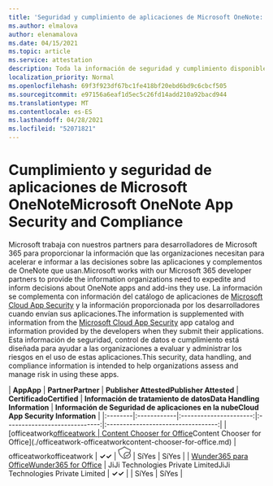 ```yaml
---
title: 'Seguridad y cumplimiento de aplicaciones de Microsoft OneNote: todas las aplicaciones'
ms.author: elmalova
author: elenamalova
ms.date: 04/15/2021
ms.topic: article
ms.service: attestation
description: Toda la información de seguridad y cumplimiento disponible para todas las aplicaciones de Microsoft OneNote.
localization_priority: Normal
ms.openlocfilehash: 69f3f923df67bc1fe418bf20ebd6bd9c6cbcf505
ms.sourcegitcommit: e97156a6eaf1d5ec5c26fd14add210a92bacd944
ms.translationtype: MT
ms.contentlocale: es-ES
ms.lasthandoff: 04/28/2021
ms.locfileid: "52071821"
---
```

# <a name="microsoft-onenote-app-security-and-compliance"></a><span data-ttu-id="f9232-103">Cumplimiento y seguridad de aplicaciones de Microsoft OneNote</span><span class="sxs-lookup"><span data-stu-id="f9232-103">Microsoft OneNote App Security and Compliance</span></span>

<span data-ttu-id="f9232-104">Microsoft trabaja con nuestros partners para desarrolladores de Microsoft 365 para proporcionar la información que las organizaciones necesitan para acelerar e informar a las decisiones sobre las aplicaciones y complementos de OneNote que usan.</span><span class="sxs-lookup"><span data-stu-id="f9232-104">Microsoft works with our Microsoft 365 developer partners to provide the information organizations need to expedite and inform decisions about OneNote apps and add-ins they use.</span></span> <span data-ttu-id="f9232-105">La información se complementa con información del catálogo de aplicaciones de [Microsoft Cloud App Security](https://www.microsoft.com/en-us/enterprise-mobility-security/cloud-app-security) y la información proporcionada por los desarrolladores cuando envían sus aplicaciones.</span><span class="sxs-lookup"><span data-stu-id="f9232-105">The information is supplemented with information from the [Microsoft Cloud App Security](https://www.microsoft.com/en-us/enterprise-mobility-security/cloud-app-security) app catalog and information provided by the developers when they submit their applications.</span></span> <span data-ttu-id="f9232-106">Esta información de seguridad, control de datos e cumplimiento está diseñada para ayudar a las organizaciones a evaluar y administrar los riesgos en el uso de estas aplicaciones.</span><span class="sxs-lookup"><span data-stu-id="f9232-106">This security, data handling, and compliance information is intended to help organizations assess and manage risk in using these apps.</span></span>

| <span data-ttu-id="f9232-107">**App**</span><span class="sxs-lookup"><span data-stu-id="f9232-107">**App**</span></span> | <span data-ttu-id="f9232-108">**Partner**</span><span class="sxs-lookup"><span data-stu-id="f9232-108">**Partner**</span></span> | <span data-ttu-id="f9232-109">**Publisher Attested**</span><span class="sxs-lookup"><span data-stu-id="f9232-109">**Publisher Attested**</span></span> | <span data-ttu-id="f9232-110">**Certificado**</span><span class="sxs-lookup"><span data-stu-id="f9232-110">**Certified**</span></span> | <span data-ttu-id="f9232-111">**Información de tratamiento de datos**</span><span class="sxs-lookup"><span data-stu-id="f9232-111">**Data Handling Information**</span></span> | <span data-ttu-id="f9232-112">**Información de Seguridad de aplicaciones en la nube**</span><span class="sxs-lookup"><span data-stu-id="f9232-112">**Cloud App Security Information**</span></span> |
|:--------|:------------|:----------------------:|:-----------------------------:|:----------------------------------:|
| <span data-ttu-id="f9232-113">[officeatwork</span><span class="sxs-lookup"><span data-stu-id="f9232-113">[officeatwork</span></span> | <span data-ttu-id="f9232-114">Content Chooser for Office](./officeatwork-officeatworkcontent-chooser-for-office.md)</span><span class="sxs-lookup"><span data-stu-id="f9232-114">Content Chooser for Office](./officeatwork-officeatworkcontent-chooser-for-office.md)</span></span> | <span data-ttu-id="f9232-115">officeatwork</span><span class="sxs-lookup"><span data-stu-id="f9232-115">officeatwork</span></span> | <span data-ttu-id="f9232-116">**✓**</span><span class="sxs-lookup"><span data-stu-id="f9232-116">**✓**</span></span> | <img alt="Certified application badge" src="../media/certified-badge.png" height="25" width="25" /> | <span data-ttu-id="f9232-117">Sí</span><span class="sxs-lookup"><span data-stu-id="f9232-117">Yes</span></span> | <span data-ttu-id="f9232-118">Sí</span><span class="sxs-lookup"><span data-stu-id="f9232-118">Yes</span></span> |
| [<span data-ttu-id="f9232-119">Wunder365 para Office</span><span class="sxs-lookup"><span data-stu-id="f9232-119">Wunder365 for Office</span></span>](./jiji-technologies-private-limited-wunder365-for-office.md) | <span data-ttu-id="f9232-120">JiJi Technologies Private Limited</span><span class="sxs-lookup"><span data-stu-id="f9232-120">JiJi Technologies Private Limited</span></span> | <span data-ttu-id="f9232-121">**✓**</span><span class="sxs-lookup"><span data-stu-id="f9232-121">**✓**</span></span> |  | <span data-ttu-id="f9232-122">Sí</span><span class="sxs-lookup"><span data-stu-id="f9232-122">Yes</span></span> | <span data-ttu-id="f9232-123">Sí</span><span class="sxs-lookup"><span data-stu-id="f9232-123">Yes</span></span> |
